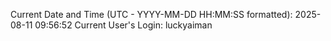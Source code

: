 Current Date and Time (UTC - YYYY-MM-DD HH:MM:SS formatted): 2025-08-11 09:56:52
Current User's Login: luckyaiman
